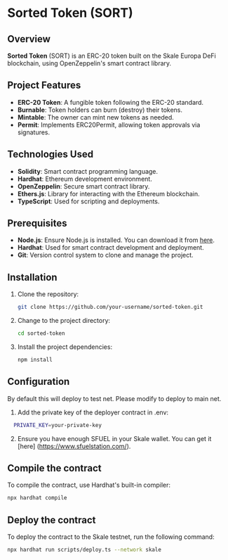 # Sorted Token (SORT)

## Overview
**Sorted Token** (SORT) is an ERC-20 token built on the Skale Europa DeFi blockchain, using OpenZeppelin's smart contract library.

## Project Features
- **ERC-20 Token**: A fungible token following the ERC-20 standard.
- **Burnable**: Token holders can burn (destroy) their tokens.
- **Mintable**: The owner can mint new tokens as needed.
- **Permit**: Implements ERC20Permit, allowing token approvals via signatures.

## Technologies Used
- **Solidity**: Smart contract programming language.
- **Hardhat**: Ethereum development environment.
- **OpenZeppelin**: Secure smart contract library.
- **Ethers.js**: Library for interacting with the Ethereum blockchain.
- **TypeScript**: Used for scripting and deployments.

## Prerequisites
- **Node.js**: Ensure Node.js is installed. You can download it from [here](https://nodejs.org/).
- **Hardhat**: Used for smart contract development and deployment.
- **Git**: Version control system to clone and manage the project.

## Installation

1. Clone the repository:
   ```bash
   git clone https://github.com/your-username/sorted-token.git
   ```

2. Change to the project directory:
   ```bash
   cd sorted-token
   ```

3. Install the project dependencies:
   ```bash
   npm install
   ```

## Configuration

By default this will deploy to test net. Please modify to deploy to main net.

1. Add the private key of the deployer contract in .env:
 ```bash
   PRIVATE_KEY=your-private-key
   ```

2. Ensure you have enough SFUEL in your Skale wallet. You can get it [here] (https://www.sfuelstation.com/).

## Compile the contract

To compile the contract, use Hardhat's built-in compiler:
   ```bash
   npx hardhat compile
   ```

## Deploy the contract
To deploy the contract to the Skale testnet, run the following command:
   ```bash
   npx hardhat run scripts/deploy.ts --network skale
   ```












